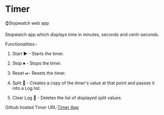 # Timer

⌚Stopwatch web app

Stopwatch app which displays time in minutes, seconds and centi-seconds.

Functionalities:-
1. Start ▶ - Starts the timer.

2. Stop ⏹ - Stops the timer.

3. Reset ⏯- Resets the timer.

4. Split 📃 - Creates a copy of the timer's value at that point and passes it into a Log list.

5. Clear Log 📄 - Deletes the list of displayed split values.

Github hosted Timer URL:[Timer App](https://bhavyakanodia.github.io/Timer/)